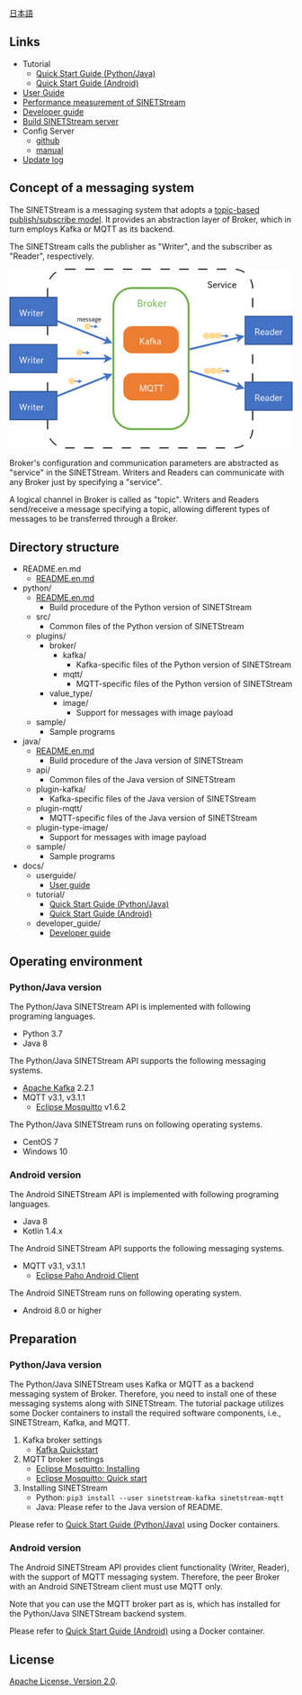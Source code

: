 <!--
Copyright (C) 2020 National Institute of Informatics

Licensed to the Apache Software Foundation (ASF) under one
or more contributor license agreements.  See the NOTICE file
distributed with this work for additional information
regarding copyright ownership.  The ASF licenses this file
to you under the Apache License, Version 2.0 (the
"License"); you may not use this file except in compliance
with the License.  You may obtain a copy of the License at

  http://www.apache.org/licenses/LICENSE-2.0

Unless required by applicable law or agreed to in writing,
software distributed under the License is distributed on an
"AS IS" BASIS, WITHOUT WARRANTIES OR CONDITIONS OF ANY
KIND, either express or implied.  See the License for the
specific language governing permissions and limitations
under the License.
-->

[日本語](README.md)

## Links

* Tutorial
    * [Quick Start Guide (Python/Java)](docs/tutorial/index.en.md)
    * [Quick Start Guide (Android)](docs/tutorial-android/index.en.md)
* [User Guide](docs/userguide/index.en.md)
* [Performance measurement of SINETStream](docs/performance/index.en.md)
* [Developer guide](https://translate.google.com/translate?hl=en&sl=ja&tl=en&u=https://nii-gakunin-cloud.github.io/sinetstream/docs/developer_guide/index.html)
* [Build SINETStream server](https://translate.google.com/translate?hl=en&sl=ja&tl=en&u=https://nii-gakunin-cloud.github.io/sinetstream/server/brokers/index.html)
* Config Server
    * [github](https://github.com/nii-gakunin-cloud/sinetstream-config-server)
    * [manual](http://manual.config-server.sinetstream.net/manual/docs/home/index.html)
* [Update log](CHANGELOG.md)

## Concept of a messaging system

The SINETStream is a messaging system that adopts a [topic-based publish/subscribe model](https://en.wikipedia.org/wiki/Publish%E2%80%93subscribe_pattern).
It provides an abstraction layer of Broker, which in turn employs Kafka or MQTT as its backend.

The SINETStream calls the publisher as "Writer", and the subscriber as "Reader", respectively.

![Conceptual diagram of the messaging system](docs/images/overview.png)

Broker's configuration and communication parameters are abstracted as "service" in the SINETStream.
Writers and Readers can communicate with any Broker just by specifying a "service".

A logical channel in Broker is called as "topic".
Writers and Readers send/receive a message specifying a topic, allowing different types of messages to be transferred through a Broker.

## Directory structure

* README.en.md
    * [README.en.md](README.en.md)
* python/
    * [README.en.md](python/README.en.md)
        * Build procedure of the Python version of SINETStream
    * src/
        * Common files of the Python version of SINETStream
    * plugins/
        * broker/
            * kafka/
                * Kafka-specific files of the Python version of SINETStream
            * mqtt/
                * MQTT-specific files of the Python version of SINETStream
        * value_type/
            * image/
                * Support for messages with image payload
    * sample/
        * Sample programs
* java/
    * [README.en.md](java/README.en.md)
        * Build procedure of the Java version of SINETStream
    * api/
        * Common files of the Java version of SINETStream
    * plugin-kafka/
        * Kafka-specific files of the Java version of SINETStream
    * plugin-mqtt/
        * MQTT-specific files of the Java version of SINETStream
    * plugin-type-image/
        * Support for messages with image payload
    * sample/
        * Sample programs
* docs/
    * userguide/
        * [User guide](docs/userguide/index.en.md)
    * tutorial/
        * [Quick Start Guide (Python/Java)](docs/tutorial/index.en.md)
        * [Quick Start Guide (Android)](docs/tutorial-android/index.en.md)
    * developer_guide/
        * [Developer guide](https://translate.google.com/translate?hl=en&sl=ja&tl=en&u=https://nii-gakunin-cloud.github.io/sinetstream/docs/developer_guide/index.html)

## Operating environment
### Python/Java version

The Python/Java SINETStream API is implemented with following programing
languages.

* Python 3.7
* Java 8

The Python/Java SINETStream API supports the following messaging systems.

* [Apache Kafka](https://kafka.apache.org/) 2.2.1
* MQTT v3.1, v3.1.1
    * [Eclipse Mosquitto](https://mosquitto.org/) v1.6.2

The Python/Java SINETStream runs on following operating systems.

* CentOS 7
* Windows 10

### Android version

The Android SINETStream API is implemented with following programing
languages.

* Java 8
* Kotlin 1.4.x

The Android SINETStream API supports the following messaging systems.

* MQTT v3.1, v3.1.1
    * [Eclipse Paho Android Client](https://www.eclipse.org/paho/index.php?page=clients/android/index.php)

The Android SINETStream runs on following operating system.

* Android 8.0 or higher

## Preparation
### Python/Java version

The Python/Java SINETStream uses Kafka or MQTT as a backend messaging
system of Broker.
Therefore, you need to install one of these messaging systems along with SINETStream.
The tutorial package utilizes some Docker containers to install the
required software components,
i.e., SINETStream, Kafka, and MQTT.

1. Kafka broker settings
    * [Kafka Quickstart](https://kafka.apache.org/quickstart)
1. MQTT broker settings
    * [Eclipse Mosquitto: Installing](https://github.com/eclipse/mosquitto#installing)
    * [Eclipse Mosquitto: Quick start](https://github.com/eclipse/mosquitto#quick-start)
1. Installing SINETStream
    * Python: `pip3 install --user sinetstream-kafka sinetstream-mqtt`
    * Java: Please refer to the Java version of README.

Please refer to
[Quick Start Guide (Python/Java)](docs/tutorial/index.en.md)
using Docker containers.

### Android version

The Android SINETStream API provides client functionality
(Writer, Reader), with the support of MQTT messaging system.
Therefore, the peer Broker with an Android SINETStream client must
use MQTT only.

Note that you can use the MQTT broker part as is, which has installed
for the Python/Java SINETStream backend system.

Please refer to
[Quick Start Guide (Android)](docs/tutorial-android/index.en.md)
using a Docker container.

## License

[Apache License, Version 2.0](https://www.apache.org/licenses/LICENSE-2.0).
